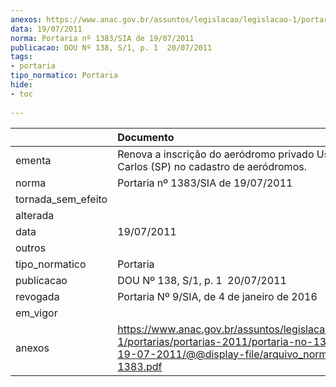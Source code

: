 ```yaml
---
anexos: https://www.anac.gov.br/assuntos/legislacao/legislacao-1/portarias/portarias-2011/portaria-no-1383-sia-de-19-07-2011/@@display-file/arquivo_norma/PA2011-1383.pdf
data: 19/07/2011
norma: Portaria nº 1383/SIA de 19/07/2011
publicacao: DOU Nº 138, S/1, p. 1  20/07/2011
tags:
- portaria
tipo_normatico: Portaria
hide: 
- toc 
 
---
```


|                    | Documento                                                                                                                                                         |
|:-------------------|:------------------------------------------------------------------------------------------------------------------------------------------------------------------|
| ementa             | Renova a inscrição do aeródromo privado Usina São Carlos (SP) no cadastro de aeródromos.                                                                          |
| norma              | Portaria nº 1383/SIA de 19/07/2011                                                                                                                                |
| tornada_sem_efeito |                                                                                                                                                                   |
| alterada           |                                                                                                                                                                   |
| data               | 19/07/2011                                                                                                                                                        |
| outros             |                                                                                                                                                                   |
| tipo_normatico     | Portaria                                                                                                                                                          |
| publicacao         | DOU Nº 138, S/1, p. 1  20/07/2011                                                                                                                                 |
| revogada           | Portaria Nº 9/SIA, de 4 de janeiro de 2016                                                                                                                        |
| em_vigor           |                                                                                                                                                                   |
| anexos             | https://www.anac.gov.br/assuntos/legislacao/legislacao-1/portarias/portarias-2011/portaria-no-1383-sia-de-19-07-2011/@@display-file/arquivo_norma/PA2011-1383.pdf |